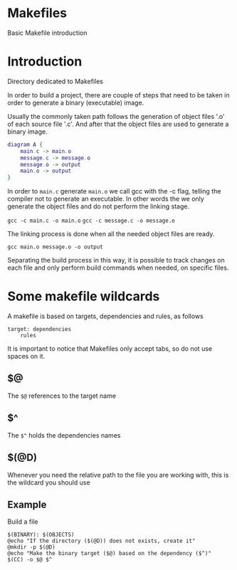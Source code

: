 # Makefiles
Basic Makefile introduction

# Introduction

Directory dedicated to Makefiles

In order to build a project, there are couple of steps that need to be taken in order to generate a binary (executable) image.

Usually the commonly taken path follows the generation of object files '.o' of each source file '.c'. And after that the object files are used to generate a binary image.

```dot
diagram A {
    main.c -> main.o
    message.c -> message.o
    message.o -> output
    main.o -> output
}
```

In order to `main.c` generate `main.o` we call gcc with the -c flag, telling the compiler not to generate an executable. In other words the we only generate the object files and do not perform the linking stage.

`gcc -c main.c -o main.o`
`gcc -c message.c -o message.o`

The linking process is done when all the needed object files are ready.

`gcc main.o message.o -o output`

Separating the build process in this way, it is possible to track changes on each file and only perform build commands when needed, on specific files.

# Some makefile wildcards

A makefile is based on targets, dependencies and rules, as follows
```
target: dependencies
    rules
```

It is important to notice that Makefiles only accept tabs, so do not use spaces on it.

## $@
 The `$@` references to the target name

## $^
 The `$^` holds the dependencies names

## $(@D)
 Whenever you need the relative path to the file you are working with, this is the wildcard you should use

## Example
 Build a file
```
$(BINARY): $(OBJECTS)
@echo "If the directory ($(@D)) does not exists, create it"
@mkdir -p $(@D)
@echo "Make the binary target ($@) based on the dependency ($^)"
$(CC) -o $@ $^
```

